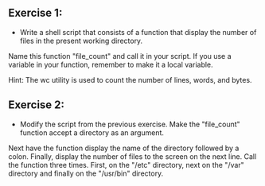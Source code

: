 ## Exercise 1:

- Write a shell script that consists of a function that display the number of files in the present working directory. 

Name this function "file_count" and call it in your script. If you use a variable in your function, remember to make it a local variable.

Hint: The wc utility is used to count the number of lines, words, and bytes. 

## Exercise 2:

- Modify the script from the previous exercise. Make the "file_count" function accept a directory as an argument.

Next have the function display the name of the directory followed by a colon. Finally, display the number of files to the screen on the next line. Call the function three times. First, on the "/etc" directory, next on the "/var" directory and finally on the "/usr/bin" directory.

